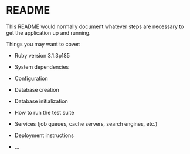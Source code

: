 # README

This README would normally document whatever steps are necessary to get the
application up and running.

Things you may want to cover:

* Ruby version
3.1.3p185

* System dependencies

* Configuration

* Database creation

* Database initialization

* How to run the test suite

* Services (job queues, cache servers, search engines, etc.)

* Deployment instructions

* ...
